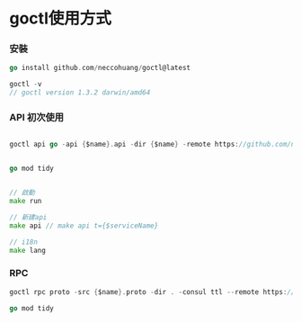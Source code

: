 # goctl使用方式

### 安裝
```go
go install github.com/neccohuang/goctl@latest

goctl -v
// goctl version 1.3.2 darwin/amd64
```

### API 初次使用
```go

goctl api go -api {$name}.api -dir {$name} -remote https://github.com/neccohuang/go-zero-template -common ./


go mod tidy


// 啟動
make run

// 新建api
make api // make api t={$serviceName}

// i18n
make lang

```

### RPC
```go
goctl rpc proto -src {$name}.proto -dir . -consul ttl --remote https://github.com/neccohuang/go-zero-template

go mod tidy

```



